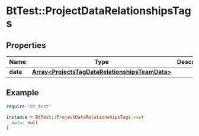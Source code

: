 # BtTest::ProjectDataRelationshipsTags

## Properties

| Name | Type | Description | Notes |
| ---- | ---- | ----------- | ----- |
| **data** | [**Array&lt;ProjectsTagDataRelationshipsTeamData&gt;**](ProjectsTagDataRelationshipsTeamData.md) |  | [optional] |

## Example

```ruby
require 'bt_test'

instance = BtTest::ProjectDataRelationshipsTags.new(
  data: null
)
```


